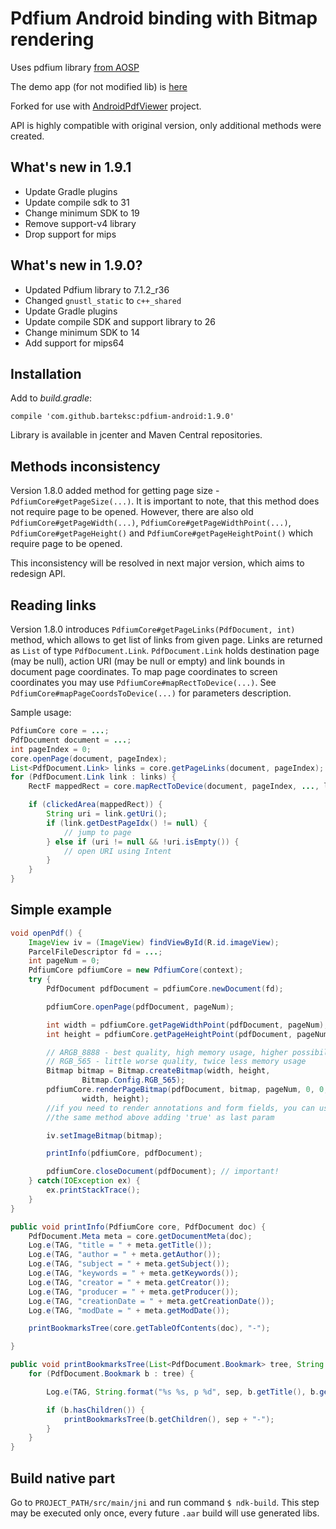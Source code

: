# Pdfium Android binding with Bitmap rendering
Uses pdfium library [from AOSP](https://android.googlesource.com/platform/external/pdfium/)

The demo app (for not modified lib) is [here](https://github.com/mshockwave/PdfiumAndroid-Demo-App)

Forked for use with [AndroidPdfViewer](https://github.com/barteksc/AndroidPdfViewer) project.

API is highly compatible with original version, only additional methods were created.

## What's new in 1.9.1
* Update Gradle plugins
* Update compile sdk to 31
* Change minimum SDK to 19
* Remove support-v4 library
* Drop support for mips

## What's new in 1.9.0?
* Updated Pdfium library to 7.1.2_r36
* Changed `gnustl_static` to `c++_shared`
* Update Gradle plugins
* Update compile SDK and support library to 26
* Change minimum SDK to 14
* Add support for mips64

## Installation
Add to _build.gradle_:

`compile 'com.github.barteksc:pdfium-android:1.9.0'`

Library is available in jcenter and Maven Central repositories.

## Methods inconsistency
Version 1.8.0 added method for getting page size - `PdfiumCore#getPageSize(...)`.
It is important to note, that this method does not require page to be opened. However, there are also
old `PdfiumCore#getPageWidth(...)`, `PdfiumCore#getPageWidthPoint(...)`, `PdfiumCore#getPageHeight()`
and `PdfiumCore#getPageHeightPoint()` which require page to be opened.

This inconsistency will be resolved in next major version, which aims to redesign API.

## Reading links
Version 1.8.0 introduces `PdfiumCore#getPageLinks(PdfDocument, int)` method, which allows to get list
of links from given page. Links are returned as `List` of type `PdfDocument.Link`.
`PdfDocument.Link` holds destination page (may be null), action URI (may be null or empty)
and link bounds in document page coordinates. To map page coordinates to screen coordinates you may use
`PdfiumCore#mapRectToDevice(...)`. See `PdfiumCore#mapPageCoordsToDevice(...)` for parameters description.

Sample usage:
``` java
PdfiumCore core = ...;
PdfDocument document = ...;
int pageIndex = 0;
core.openPage(document, pageIndex);
List<PdfDocument.Link> links = core.getPageLinks(document, pageIndex);
for (PdfDocument.Link link : links) {
    RectF mappedRect = core.mapRectToDevice(document, pageIndex, ..., link.getBounds())

    if (clickedArea(mappedRect)) {
        String uri = link.getUri();
        if (link.getDestPageIdx() != null) {
            // jump to page
        } else if (uri != null && !uri.isEmpty()) {
            // open URI using Intent
        }
    }
}

```

## Simple example
``` java
void openPdf() {
    ImageView iv = (ImageView) findViewById(R.id.imageView);
    ParcelFileDescriptor fd = ...;
    int pageNum = 0;
    PdfiumCore pdfiumCore = new PdfiumCore(context);
    try {
        PdfDocument pdfDocument = pdfiumCore.newDocument(fd);

        pdfiumCore.openPage(pdfDocument, pageNum);

        int width = pdfiumCore.getPageWidthPoint(pdfDocument, pageNum);
        int height = pdfiumCore.getPageHeightPoint(pdfDocument, pageNum);

        // ARGB_8888 - best quality, high memory usage, higher possibility of OutOfMemoryError
        // RGB_565 - little worse quality, twice less memory usage
        Bitmap bitmap = Bitmap.createBitmap(width, height,
                Bitmap.Config.RGB_565);
        pdfiumCore.renderPageBitmap(pdfDocument, bitmap, pageNum, 0, 0,
                width, height);
        //if you need to render annotations and form fields, you can use
        //the same method above adding 'true' as last param

        iv.setImageBitmap(bitmap);

        printInfo(pdfiumCore, pdfDocument);

        pdfiumCore.closeDocument(pdfDocument); // important!
    } catch(IOException ex) {
        ex.printStackTrace();
    }
}

public void printInfo(PdfiumCore core, PdfDocument doc) {
    PdfDocument.Meta meta = core.getDocumentMeta(doc);
    Log.e(TAG, "title = " + meta.getTitle());
    Log.e(TAG, "author = " + meta.getAuthor());
    Log.e(TAG, "subject = " + meta.getSubject());
    Log.e(TAG, "keywords = " + meta.getKeywords());
    Log.e(TAG, "creator = " + meta.getCreator());
    Log.e(TAG, "producer = " + meta.getProducer());
    Log.e(TAG, "creationDate = " + meta.getCreationDate());
    Log.e(TAG, "modDate = " + meta.getModDate());

    printBookmarksTree(core.getTableOfContents(doc), "-");

}

public void printBookmarksTree(List<PdfDocument.Bookmark> tree, String sep) {
    for (PdfDocument.Bookmark b : tree) {

        Log.e(TAG, String.format("%s %s, p %d", sep, b.getTitle(), b.getPageIdx()));

        if (b.hasChildren()) {
            printBookmarksTree(b.getChildren(), sep + "-");
        }
    }
}

```
## Build native part
Go to `PROJECT_PATH/src/main/jni` and run command `$ ndk-build`.
This step may be executed only once, every future `.aar` build will use generated libs.

